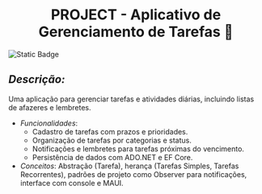 <h1 align="center">PROJECT - Aplicativo de Gerenciamento de Tarefas 📝</h1>
<img alt="Static Badge" src="https://img.shields.io/badge/Status-Em_Desenvolvimento-green">

 
## *Descrição:*
Uma aplicação para gerenciar tarefas e atividades diárias, incluindo listas de afazeres e lembretes.
   - *Funcionalidades*:
     - Cadastro de tarefas com prazos e prioridades.
     - Organização de tarefas por categorias e status.
     - Notificações e lembretes para tarefas próximas do vencimento.
     - Persistência de dados com ADO.NET e EF Core.
   - *Conceitos*: Abstração (Tarefa), herança (Tarefas Simples, Tarefas Recorrentes), padrões de projeto como Observer para notificações, interface com console e MAUI.
